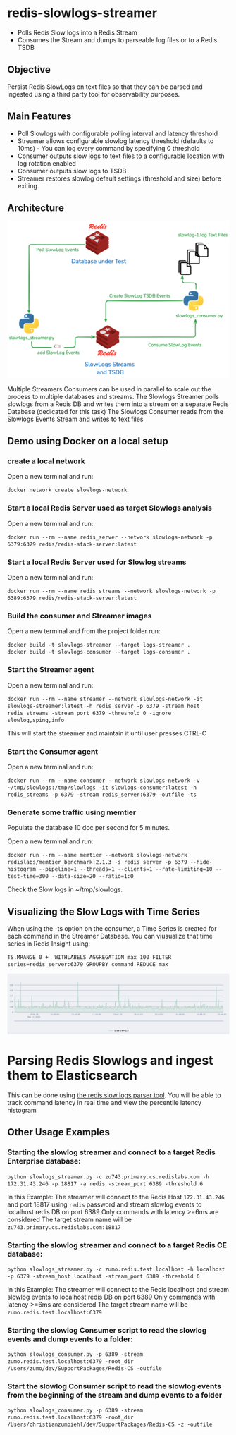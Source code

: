 # redis-slowlogs-streamer

* Polls Redis Slow logs into a Redis Stream 
* Consumes the Stream and dumps to parseable log files or to a Redis TSDB

## Objective

Persist Redis SlowLogs on text files so that they can be parsed and ingested using a third party tool for observability purposes. 

## Main Features

* Poll Slowlogs with configurable polling interval and latency threshold
* Streamer allows configurable slowlog latency threshold  (defaults to 10ms) - You can log every command by specifying 0 threshold
* Consumer outputs slow logs to text files to a configurable location with log rotation enabled 
* Consumer outputs slow logs to TSDB 
* Streamer  restores slowlog default settings (threshold and size) before exiting

## Architecture

![architcture](./img/arch-2024-11-12-1710.png)

Multiple Streamers Consumers can be used in parallel to scale out the process to multiple databases and streams.
The Slowlogs Streamer polls slowlogs from a Redis DB and writes them into a stream on a separate Redis Database (dedicated for this task)
The Slowlogs Consumer reads from the Slowlogs Events Stream and writes to text files



## Demo using Docker on a local setup

### create a local network

Open a new terminal and run:

```
docker network create slowlogs-network
```

### Start a local Redis Server used as target Slowlogs analysis

Open a new terminal and run:

```
docker run --rm --name redis_server --network slowlogs-network -p 6379:6379 redis/redis-stack-server:latest
```


### Start a local Redis Server used for Slowlog streams

Open a new terminal and run:

```
docker run --rm --name redis_streams --network slowlogs-network -p 6389:6379 redis/redis-stack-server:latest
```


### Build the consumer and Streamer images 

Open a new terminal and from the project folder run:

```
docker build -t slowlogs-streamer --target logs-streamer .
docker build -t slowlogs-consumer --target logs-consumer .
```

### Start the Streamer agent 

Open a new terminal and run:

```
docker run --rm --name streamer --network slowlogs-network -it slowlogs-streamer:latest -h redis_server -p 6379 -stream_host redis_streams -stream_port 6379 -threshold 0 -ignore slowlog,sping,info
```
This will start the streamer and maintain it until user presses CTRL-C

### Start the Consumer agent 

Open a new terminal and run:

```
docker run --rm --name consumer --network slowlogs-network -v ~/tmp/slowlogs:/tmp/slowlogs -it slowlogs-consumer:latest -h redis_streams -p 6379 -stream redis_server:6379 -outfile -ts
```
### Generate some traffic using memtier

Populate the database 10 doc per second for 5 minutes.

Open a new terminal and run:

```
docker run --rm --name memtier --network slowlogs-network redislabs/memtier_benchmark:2.1.3 -s redis_server -p 6379 --hide-histogram --pipeline=1 --threads=1 --clients=1 --rate-limiting=10 --test-time=300 --data-size=20 --ratio=1:0
``` 

Check the Slow logs in  ~/tmp/slowlogs.


## Visualizing the Slow Logs with Time Series 

When using the -ts option on the consumer, a Time Series is created for each command in the Streamer Database.
You can viusualize that time series in Redis Insight using:

```
TS.MRANGE 0 +  WITHLABELS AGGREGATION max 100 FILTER series=redis_server:6379 GROUPBY command REDUCE max
```

![tsdb](./img/tsdb.png)




# Parsing Redis Slowlogs and ingest them to Elasticsearch

This can be  done using  [the redis slow logs parser tool](https://github.com/zumo64/redis-logs-parser). 
You will be able to track command latency in real time and view the percentile latency histogram

## Other Usage Examples

### Starting the slowlog streamer and connect to a target Redis Enterprise database:

```
python slowlogs_streamer.py -c zu743.primary.cs.redislabs.com -h 172.31.43.246 -p 18817 -a redis -stream_port 6389 -threshold 6
```

In this Example: 
The streamer will connect to the Redis Host `172.31.43.246` and port 18817  using `redis` password and stream slowlog events to localhost redis DB on port 6389
Only commands with latency >=6ms are considered
The target stream name will be `zu743.primary.cs.redislabs.com:18817`


### Starting the slowlog streamer and connect to a target Redis CE database:

```
python slowlogs_streamer.py -c zumo.redis.test.localhost -h localhost -p 6379 -stream_host localhost -stream_port 6389 -threshold 6
```

In this Example: 
The streamer will connect to the Redis localhost and stream slowlog events to localhost redis DB on port 6389
Only commands with latency >=6ms are considered
The target stream name will be `zumo.redis.test.localhost:6379`


### Starting the slowlog Consumer script to read the slowlog events and dump events to a folder:
```
python slowlogs_consumer.py -p 6389 -stream zumo.redis.test.localhost:6379 -root_dir /Users/zumo/dev/SupportPackages/Redis-CS -outfile
```

### Start the slowlog Consumer script to read the slowlog events from the beginning of the stream and dump events to a folder
```
python slowlogs_consumer.py -p 6389 -stream zumo.redis.test.localhost:6379 -root_dir /Users/christianzumbiehl/dev/SupportPackages/Redis-CS -z -outfile
```


